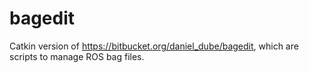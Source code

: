 # bagedit
Catkin version of https://bitbucket.org/daniel_dube/bagedit, which are scripts to manage ROS bag files.
